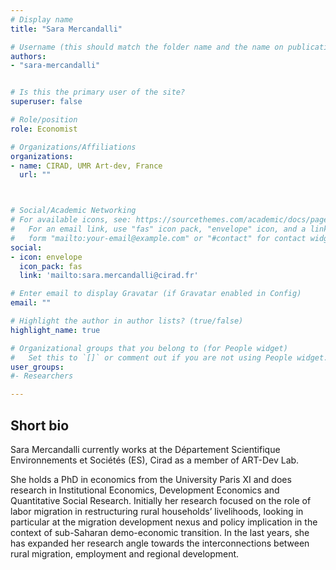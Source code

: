 ```yaml
---
# Display name
title: "Sara Mercandalli"

# Username (this should match the folder name and the name on publications)
authors:
- "sara-mercandalli"


# Is this the primary user of the site?
superuser: false

# Role/position
role: Economist

# Organizations/Affiliations
organizations:
- name: CIRAD, UMR Art-dev, France
  url: ""



# Social/Academic Networking
# For available icons, see: https://sourcethemes.com/academic/docs/page-builder/#icons
#   For an email link, use "fas" icon pack, "envelope" icon, and a link in the
#   form "mailto:your-email@example.com" or "#contact" for contact widget.
social:
- icon: envelope
  icon_pack: fas
  link: 'mailto:sara.mercandalli@cirad.fr'

# Enter email to display Gravatar (if Gravatar enabled in Config)
email: ""

# Highlight the author in author lists? (true/false)
highlight_name: true

# Organizational groups that you belong to (for People widget)
#   Set this to `[]` or comment out if you are not using People widget.
user_groups:
#- Researchers

---
```


## Short bio

Sara Mercandalli currently works at the Département Scientifique Environnements et Sociétés (ES), Cirad as a member of ART-Dev Lab. 

She holds a PhD in economics from the University Paris XI and does research in Institutional Economics, Development Economics and Quantitative Social Research. Initially her research focused on the role of labor migration in restructuring rural households’ livelihoods, looking in particular at the migration development nexus and policy implication in the context of sub-Saharan demo-economic transition. In the last years, she has expanded her research angle towards the interconnections between rural migration, employment and regional development.